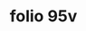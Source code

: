 ---
layout: edition
title: folio 95v
manuscript: Turin, Biblioteca Nazionale, MS N.III.19
sigla: T
iip: t095v.tif
milestone: 190
---